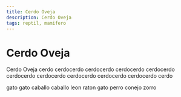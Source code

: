 ```yaml
---
title: Cerdo Oveja
description: Cerdo Oveja
tags: reptil, mamifero
---
```


# Cerdo Oveja

Cerdo Oveja cerdo cerdocerdo cerdocerdo cerdocerdo cerdocerdo cerdocerdo cerdocerdo cerdocerdo cerdocerdo cerdocerdo cerdo

gato gato caballo caballo leon raton gato perro conejo zorro